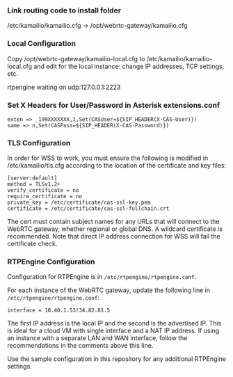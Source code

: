 ### Link routing code to install folder

/etc/kamailio/kamailio.cfg -> /opt/webrtc-gateway/kamailio.cfg

### Local Configuration

Copy /opt/webrtc-gateway/kamailio-local.cfg to /etc/kamailio/kamailio-local.cfg and edit for the local instance: change IP addresses, TCP settings, etc.

rtpengine waiting on udp:127.0.0.1:2223

### Set X Headers for User/Password in Asterisk extensions.conf

```
exten => _199XXXXXXX,1,Set(CASUser=${SIP_HEADER(X-CAS-User)})
same => n,Set(CASPass=${SIP_HEADER(X-CAS-Password)})
```

### TLS Configuration

In order for WSS to work, you must ensure the following is modified in /etc/kamailio/tls.cfg according to the location of the certificate and key files:

```
[server:default]
method = TLSv1.2+
verify_certificate = no
require_certificate = no
private_key = /etc/certificate/cas-ssl-key.pem
certificate = /etc/certificate/cas-ssl-fullchain.crt
```

The cert must contain subject names for any URLs that will connect to the WebRTC gateway, whether regional or global DNS. A wildcard certificate is recommended. Note that direct IP address connection for WSS will fail the certificate check.

### RTPEngine Configuration

Configuration for RTPEngine is in `/etc/rtpengine/rtpengine.conf`.

For each instance of the WebRTC gateway, update the following line in `/etc/rtpengine/rtpengine.conf`:

```
interface = 10.40.1.53!34.82.81.5
```

The first IP address is the local IP and the second is the advertised IP. This is ideal for a cloud VM with single interface and a NAT IP address. If using an instance with a separate LAN and WAN interface, follow the recommendations in the comments above this line.

Use the sample configuration in this repository for any additional RTPEngine settings.
